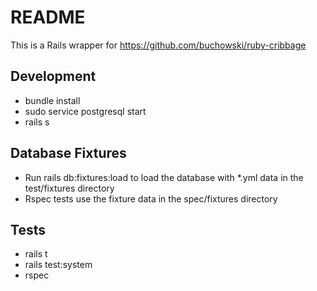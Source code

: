 # README

This is a Rails wrapper for https://github.com/buchowski/ruby-cribbage

## Development

* bundle install
* sudo service postgresql start
* rails s

## Database Fixtures

* Run rails db:fixtures:load to load the database with *.yml data in the test/fixtures directory
* Rspec tests use the fixture data in the spec/fixtures directory

## Tests

* rails t
* rails test:system
* rspec
